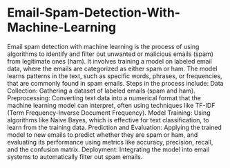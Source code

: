 # Email-Spam-Detection-With-Machine-Learning
Email spam detection with machine learning is the process of using algorithms to identify and filter out unwanted or malicious emails (spam) from legitimate ones (ham). 
It involves training a model on labeled email data, where the emails are categorized as either spam or ham. 
The model learns patterns in the text, such as specific words, phrases, or frequencies, that are commonly found in spam emails.
Steps in the process include:
Data Collection: Gathering a dataset of labeled emails (spam and ham).
Preprocessing: Converting text data into a numerical format that the machine learning model can interpret, often using techniques like TF-IDF (Term Frequency-Inverse Document Frequency).
Model Training: Using algorithms like Naive Bayes, which is effective for text classification, to learn from the training data.
Prediction and Evaluation: Applying the trained model to new emails to predict whether they are spam or ham, and evaluating its performance using metrics like accuracy, precision, recall, and the confusion matrix.
Deployment: Integrating the model into email systems to automatically filter out spam emails.
